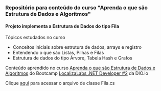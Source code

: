 
### Repositório para conteúdo do curso "Aprenda o que são Estrutura de Dados e Algoritmos"

#### Projeto implementa a Estrutura de Dados do tipo Fila

Tópicos estudados no curso

* Conceitos iniciais sobre estrutura de dados, arrays e registro
* Entendendo o que são Listas, Pilhas e Filas
* Estrutura de dados do tipo Árvore, Tabela Hash e Grafos

Conteúdo aprendido no curso [Aprenda o que são Estrutura de Dados e Algoritmos](https://web.dio.me/course/aprenda-o-que-sao-estrutura-de-dados-e-algoritmos/learning/a99f9576-69e9-4187-b3a7-e7ada5e5d6ad?back=/track/localiza-net-developer-2) do Bootcamp [LocalizaLabs .NET Developer #2](https://web.dio.me/track/localiza-net-developer-2?tab=path) da DIO.io

Clique [aqui](https://github.com/valeriopires/Pilha/blob/master/FilaAtendimento/FilaAtendimento/Fila.cs) para acessar o arquivo de classe Fila.cs
